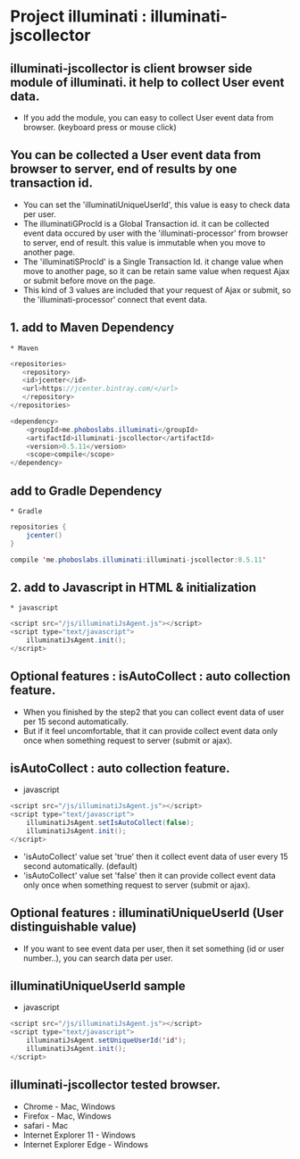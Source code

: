 # Project illuminati : illuminati-jscollector

## illuminati-jscollector is client browser side module of illuminati. it help to collect User event data.
* If you add the module, you can easy to collect User event data from browser. (keyboard press or mouse click)

## You can be collected a User event data from browser to server, end of results by one transaction id.
 * You can set the 'illuminatiUniqueUserId', this value is easy to check data per user.
 * The illuminatiGProcId is a Global Transaction id. it can be collected event data occured by user with the 'illuminati-processor' from browser to server, end of result. this value is immutable when you move to another page.
 * The 'illuminatiSProcId' is a Single Transaction Id. it change value when move to another page, so it can be retain same value when request Ajax or submit before move on the page.
 * This kind of 3 values are included that your request of Ajax or submit, so the 'illuminati-processor' connect that event data.
     
## 1. add to Maven Dependency 
    * Maven
    
```java
<repositories>
   <repository>
   <id>jcenter</id>
   <url>https://jcenter.bintray.com/</url>
   </repository>
</repositories>

<dependency>
    <groupId>me.phoboslabs.illuminati</groupId>
    <artifactId>illuminati-jscollector</artifactId>
    <version>0.5.11</version>
    <scope>compile</scope>
</dependency>
```

## add to Gradle Dependency
    * Gradle
    
```java
repositories {
    jcenter()
}

compile 'me.phoboslabs.illuminati:illuminati-jscollector:0.5.11'
```

## 2. add to Javascript in HTML & initialization
    * javascript

```java
<script src="/js/illuminatiJsAgent.js"></script>
<script type="text/javascript">
    illuminatiJsAgent.init();
</script>   
```   

## Optional features : isAutoCollect : auto collection feature.
 * When you finished by the step2 that you can collect event data of user per 15 second automatically.
 * But if it feel uncomfortable, that it can provide collect event data only once when something request to server (submit or ajax).

## isAutoCollect : auto collection feature.
* javascript

```java
<script src="/js/illuminatiJsAgent.js"></script>
<script type="text/javascript">
    illuminatiJsAgent.setIsAutoCollect(false);
    illuminatiJsAgent.init();
</script>   
```  
 * 'isAutoCollect' value set 'true' then it collect event data of user every 15 second automatically. (default)
 * 'isAutoCollect' value set 'false' then it can provide collect event data only once when something request to server (submit or ajax).
 
## Optional features : illuminatiUniqueUserId (User distinguishable value)
 * If you want to see event data per user, then it set something (id or user number..), you can search data per user.

## illuminatiUniqueUserId sample
* javascript

```java
<script src="/js/illuminatiJsAgent.js"></script>
<script type="text/javascript">
    illuminatiJsAgent.setUniqueUserId('id');
    illuminatiJsAgent.init();
</script>   
```  

## illuminati-jscollector tested browser.
 * Chrome - Mac, Windows 
 * Firefox - Mac, Windows
 * safari - Mac
 * Internet Explorer 11 - Windows 
 * Internet Explorer Edge - Windows 